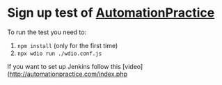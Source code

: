 # Sign up test of [AutomationPractice](http://automationpractice.com/index.php)

To run the test you need to:

1. `npm install` (only for the first time)
2. `npx wdio run ./wdio.conf.js`

If you want to set up Jenkins follow this [video](http://automationpractice.com/index.php